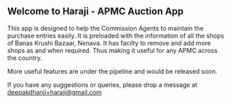 ## Welcome to Haraji - APMC Auction App

This app is designed to help the Commission Agents to maintain the purchase entries easily. It is preloaded with the information of all the shops of Banas Krushi Bazaar, Nenava. It has facilty to remove and add more shops as and when required. Thus making it useful for any APMC across the country.

More useful features are under the pipeline and would be released soon.

If you have any suggestions or queries, please drop a message at deepakdhanji+haraji@gmail.com
